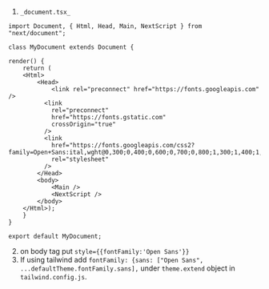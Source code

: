 1. `_document.tsx_`
```tsx 
import Document, { Html, Head, Main, NextScript } from "next/document";

class MyDocument extends Document {

render() {
	return (
	<Html>
		<Head>
			<link rel="preconnect" href="https://fonts.googleapis.com" />
          <link
            rel="preconnect"
            href="https://fonts.gstatic.com"
            crossOrigin="true"
          />
          <link
            href="https://fonts.googleapis.com/css2?family=Open+Sans:ital,wght@0,300;0,400;0,600;0,700;0,800;1,300;1,400;1,600;1,700;1,800&display=swap"
            rel="stylesheet"
          />
		</Head>
		<body>
			<Main />
			<NextScript />
		</body>
	</Html>);
	}
}

export default MyDocument;
```
2. on body tag put `style={{fontFamily:'Open Sans'}}`
3. If using tailwind add `fontFamily: {sans: ["Open Sans", ...defaultTheme.fontFamily.sans],` under `theme.extend` object in `tailwind.config.js`.
